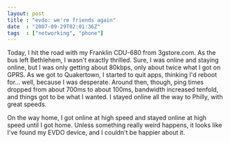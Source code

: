 ```yaml
---
layout: post
title : "evdo: we're friends again"
date  : "2007-09-29T02:01:36Z"
tags  : ["networking", "phone"]
---
```

Today, I hit the road with my Franklin CDU-680 from 3gstore.com.  As the bus left Bethlehem, I wasn't exactly thrilled.  Sure, I was online and staying online, but I was only getting about 80kbps, only about twice what I got on GPRS.  As we got to Quakertown, I started to quit apps, thinking I'd reboot for... well, because I was desperate.  Around then, though, ping times dropped from about 700ms to about 100ms, bandwidth increased tenfold, and things got to be what I wanted.  I stayed online all the way to Philly, with great speeds.

On the way home, I got online at high speed and stayed online at high speed until I got home.  Unless something really weird happens, it looks like I've found my EVDO device, and I couldn't be happier about it. 
